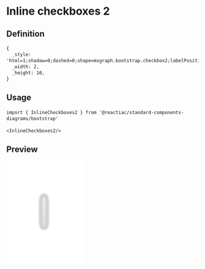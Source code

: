 # Inline checkboxes 2

## Definition

```
{
  _style: 'html=1;shadow=0;dashed=0;shape=mxgraph.bootstrap.checkbox2;labelPosition=right;verticalLabelPosition=middle;align=left;verticalAlign=middle;gradientColor=#DEDEDE;fillColor=#EDEDED;checked=0;strokeColor=#D0D0D0;spacing=5;fontColor=#6C767D;checkedFill=#0085FC;checkedStroke=#ffffff;',
  _width: 2,
  _height: 10,
}
```

## Usage

```
import { InlineCheckboxes2 } from '@reactiac/standard-components-diagrams/bootstrap'

<InlineCheckboxes2/>
```

## Preview

<img src="./inline-checkboxes-2.png" width="200"/>

